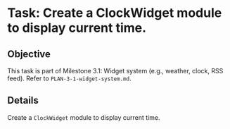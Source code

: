 # Task: Create a ClockWidget module to display current time.

## Objective
This task is part of Milestone 3.1: Widget system (e.g., weather, clock, RSS feed). Refer to `PLAN-3-1-widget-system.md`.

## Details
Create a `ClockWidget` module to display current time.
